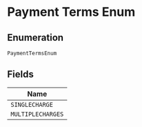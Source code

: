 
# Payment Terms Enum

## Enumeration

`PaymentTermsEnum`

## Fields

| Name |
|  --- |
| `SINGLECHARGE` |
| `MULTIPLECHARGES` |

